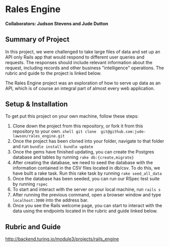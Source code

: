 # Rales Engine

#### Collaborators: Judson Stevens and Jude Dutton

## Summary of Project

  In this project, we were challenged to take large files of data and set up an API only Rails app that would respond to different user queries and requests. The responses should include relevant information about the request, including records and other business "intelligence" operations. The rubric and guide to the project is linked below. 
  
  The Rales Engine project was an exploration of how to serve up data as an API, which is of course an integral part of almost every web application.

## Setup & Installation

  To get put this project on your own machine, follow these steps:
  1. Clone down the project from this repository, or fork it from this repository to your own.
    ```shell
    git clone 
    git@github.com:jude-lawson/rales_engine.git 
    ```
  2. Once the project has been cloned into your folder, navigate to that folder and run
    ```
    bundle install
    bundle update
    ```
  3. Once the gems have finished updating, you can create the Postgres database and tables by running 
    ```rake db:{create,migrate}```
  4. After creating the database, we need to seed the database with the information contained in the CSV files located in db/csv. To do this, we have built a rake task. Run this rake task by running
    ```rake seed_all_data```
  5. Once the database has been seeded, you can run our RSpec test suite by running
    `rspec`
  6. To start and interact with the server on your local machine, run
    `rails s`
  7. After running the previous command, open a browser window and type `localhost:3000` into the address bar.
  8. Once you see the Rails welcome page, you can start to interact with the data using the endpoints located in the rubric and guide linked below.
  
## Rubric and Guide

  http://backend.turing.io/module3/projects/rails_engine
